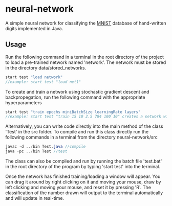 # neural-network

A simple neural network for classifying the [MNIST](http://yann.lecun.com/exdb/mnist/) database of hand-written digits implemented in Java.


## Usage

Run the following command in a terminal in the root directory of the project to load a pre-trained network named 'network'. The network must be stored in the directory data/stored_networks.

```java
start test "load network"
//example: start test "load net1"
```

To create and train a network using stochastic gradient descent and backpropegation, run the following command with the appropriate hyperparameters

```java
start test "train epochs miniBatchSize learningRate layers"
//example: start test "train 15 10 2.5 784 100 10" creates a network with layers [784 100 10] and trains it for 15 epochs with mini batches of size 10 and a learning rate of 2.5
```

Alternatively, you can write code directly into the main method of the class 'Test' in the src folder. To compile and run this class directly run the following commands in a terminal from the directory neural-network/src

```java
javac -d ../bin Test.java //compile
java -pc ../bin Test //test
```

The class can also be compiled and run by running the batch file 'test.bat' in the root directory of the program by typing 'start test' into the terminal.

Once the network has finished training/loading a window will appear. You can drag it around by right clicking on it and moving your mouse, draw by left clicking and moving your mouse, and reset it by pressing 'R'. The classification of the number drawn will output to the terminal automatically and will update in real-time.

